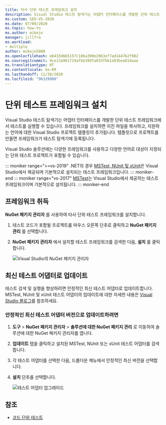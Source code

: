 ```yaml
---
title: 타사 단위 테스트 프레임워크 설치
description: Visual Studio 테스트 탐색기는 어댑터 인터페이스를 개발한 단위 테스트 프레임워크에서 테스트를 실행할 수 있습니다.
ms.custom: SEO-VS-2020
ms.date: 07/09/2020
ms.topic: how-to
ms.author: mikejo
manager: jillfra
ms.workload:
- multiple
author: mikejo5000
ms.openlocfilehash: e6433d665157c186a390e2963ef7ad1447b2f982
ms.sourcegitcommit: 9ce13a961719afbb389fa033fbb1a93bea814aae
ms.translationtype: HT
ms.contentlocale: ko-KR
ms.lasthandoff: 11/30/2020
ms.locfileid: "96329980"
---
```

# <a name="install-unit-test-frameworks"></a>단위 테스트 프레임워크 설치

Visual Studio 테스트 탐색기는 어댑터 인터페이스를 개발한 단위 테스트 프레임워크에서 테스트를 실행할 수 있습니다. 프레임워크를 설치하면 이진 파일을 복사하고, 지원하는 언어에 대한 Visual Studio 프로젝트 템플릿이 추가됩니다. 템플릿으로 프로젝트를 만들면 프레임워크가 테스트 탐색기에 등록됩니다.

Visual Studio 솔루션에는 다양한 프레임워크를 사용하고 다양한 언어로 대상이 지정되는 단위 테스트 프로젝트가 포함될 수 있습니다.

::: moniker range=">=vs-2019"
.NET의 경우 [MSTest, NUnit 및 xUnit](getting-started-with-unit-testing.md)은 Visual Studio에서 제공되며 기본적으로 설치되는 테스트 프레임워크입니다.
::: moniker-end
::: moniker range="vs-2017"
[MSTest](getting-started-with-unit-testing.md)는 Visual Studio에서 제공하는 테스트 프레임워크이며 기본적으로 설치됩니다.
::: moniker-end

## <a name="acquire-frameworks"></a>프레임워크 취득

**NuGet 패키지 관리자** 를 사용하여 타사 단위 테스트 프레임워크를 설치합니다.

1. 테스트 코드가 포함될 프로젝트를 마우스 오른쪽 단추로 클릭하고 **NuGet 패키지 관리** 를 선택합니다.

2. **NuGet 패키지 관리자** 에서 설치할 테스트 프레임워크를 검색한 다음, **설치** 를 클릭합니다.

   ![Visual Studio의 NuGet 패키지 관리자](media/vs-2019/nuget-package-manager.png)

## <a name="update-to-the-latest-test-adapters"></a>최신 테스트 어댑터로 업데이트

테스트 검색 및 실행을 향상하려면 안정적인 최신 테스트 어댑터로 업데이트합니다. MSTest, NUnit 및 xUnit 테스트 어댑터의 업데이트에 대한 자세한 내용은 [Visual Studio 블로그](https://devblogs.microsoft.com/visualstudio/test-experience-improvements/)를 참조하세요.

### <a name="to-update-to-the-latest-stable-test-adapter-version"></a>안정적인 최신 테스트 어댑터 버전으로 업데이트하려면

1. **도구** > **NuGet 패키지 관리자** > **솔루션에 대한 NuGet 패키지 관리** 로 이동하여 솔루션에 대한 NuGet 패키지 관리자를 엽니다.

2. **업데이트** 탭을 클릭하고 설치된 MSTest, NUnit 또는 xUnit 테스트 어댑터를 검색합니다.

3. 각 테스트 어댑터를 선택한 다음, 드롭다운 메뉴에서 안정적인 최신 버전을 선택합니다.

4. **설치** 단추를 선택합니다.

   ![테스트 어댑터 업그레이드](media/install-adapter-upgrade.png)

## <a name="see-also"></a>참조

- [코드 단위 테스트](../test/unit-test-your-code.md)
